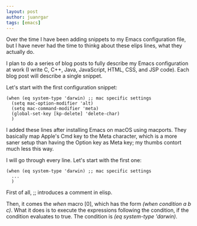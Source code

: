 ```yaml
---
layout: post
author: juanrgar
tags: [emacs]
---
```

Over the time I have been adding snippets to my Emacs configuration file, but I have never had the time to thinkg about these elips lines, what they actually do.

I plan to do a series of blog posts to fully describe my Emacs configuration at work (I write C, C++, Java, JavaScript, HTML, CSS, and JSP code). Each blog post will describe a single snippet.

Let's start with the first configuration snippet:

    (when (eq system-type 'darwin) ;; mac specific settings
      (setq mac-option-modifier 'alt)
      (setq mac-command-modifier 'meta)
      (global-set-key [kp-delete] 'delete-char)
      )

I added these lines after installing Emacs on macOS using macports. They basically map Apple's Cmd key to the Meta character, which is a more saner setup than having the Option key as Meta key; my thumbs contort much less this way.

I will go through every line. Let's start with the first one:

    (when (eq system-type 'darwin) ;; mac specific settings
      ...
      )

First of all, ;; introduces a comment in elisp.

Then, it comes the *when* macro [0], which has the form *(when condition a b c)*. What it does is to execute the expressions following the condition, if the condition evaluates to true. The condition is *(eq system-type 'darwin)*.

